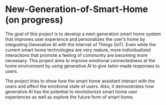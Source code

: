 # New-Generation-of-Smart-Home (on progress)
The goal of this project is to develop a next-generation smart home system that improves user experience and personalizes the user’s home by integrating Generative AI with the Internet of
Things (IoT). Even while the current smart home technologies are very mature, more individualized interactions that promote a feeling of community are becoming more necessary. This project aims to improve emotional connectedness at the home environment by using generative AI to give tailor-made responses to users.

The project tries to show how the smart home assistant interact with the users and affect the emotional state of users. Also, it demonstrates how generative AI has the potential to revolutionize smart home user experiences as well as explore the future form of smart home.
